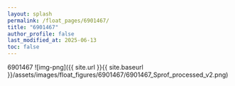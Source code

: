 ```yaml
---
layout: splash
permalink: /float_pages/6901467/
title: "6901467"
author_profile: false
last_modified_at: 2025-06-13
toc: false
---
```

 
6901467
![img-png]({{ site.url }}{{ site.baseurl }}/assets/images/float_figures/6901467/6901467_Sprof_processed_v2.png)